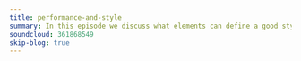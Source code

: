 ```yaml
---
title: performance-and-style
summary: In this episode we discuss what elements can define a good style and the compromise between choosing style or performance first.
soundcloud: 361868549
skip-blog: true
---
```




